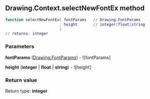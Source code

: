 ## Drawing.Context.selectNewFontEx method


```lua
function selectNewFontEx( fontParams   // Drawing.FontParams
                        , height       // integer|float|string
                        )
// returns: integer
```


### Parameters

**fontParams** ([Drawing.FontParams](../../Drawing/FontParams.md)) - ![fontParams]

**height** (**integer** | **float** | **string**) - ![height]

### Return value

Return type: **integer**

